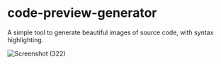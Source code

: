 # code-preview-generator
A simple tool to generate beautiful images of source code, with syntax highlighting.

![Screenshot (322)](https://user-images.githubusercontent.com/76845396/174573729-192d41af-9cc4-4376-9f31-f3f6e8034dab.png)
